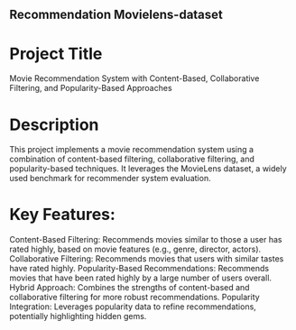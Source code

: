 ## Recommendation Movielens-dataset

# Project Title

Movie Recommendation System with Content-Based, Collaborative Filtering, and Popularity-Based Approaches

# Description

This project implements a movie recommendation system using a combination of content-based filtering, collaborative filtering, and popularity-based techniques. It leverages the MovieLens dataset, a widely used benchmark for recommender system evaluation.

# Key Features:

Content-Based Filtering: Recommends movies similar to those a user has rated highly, based on movie features (e.g., genre, director, actors).
Collaborative Filtering: Recommends movies that users with similar tastes have rated highly.
Popularity-Based Recommendations: Recommends movies that have been rated highly by a large number of users overall.
Hybrid Approach: Combines the strengths of content-based and collaborative filtering for more robust recommendations.
Popularity Integration: Leverages popularity data to refine recommendations, potentially highlighting hidden gems.
